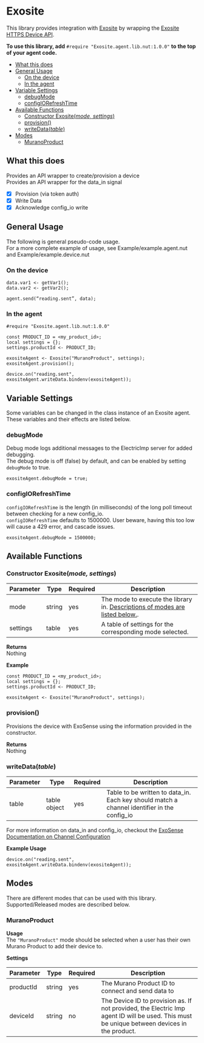 # Exosite
This library provides integration with [Exosite](https://exosite.com/iot-solutions/condition-monitoring/) by wrapping the [Exosite HTTPS Device API](http://docs.exosite.com/reference/products/device-api/http/).

**To use this library, add** `#require "Exosite.agent.lib.nut:1.0.0"` **to the top of your agent code.**

  * [What this does](#what-this-does)
  * [General Usage](#general-usage)
     * [On the device](#on-the-device)
     * [In the agent](#in-the-agent)
  * [Variable Settings](#variable-settings)
     * [debugMode](#debugmode)
     * [configIORefreshTime](#configiorefreshtime)
  * [Available Functions](#available-functions)
     * [Constructor Exosite(<em>mode, settings</em>)](#constructor-exositemode-settings)
     * [provision()](#provision)
     * [writeData(<em>table</em>)](#writedatatable)
  * [Modes](#modes)
     * [MuranoProduct](#muranoproduct)

## What this does
Provides an API wrapper to create/provision a device\
Provides an API wrapper for the data_in signal
- [x] Provision (via token auth)
- [x] Write Data
- [x] Acknowledge config_io write

## General Usage
The following is general pseudo-code usage. \
For a more complete example of usage, see Example/example.agent.nut and Example/example.device.nut

### On the device
```
data.var1 <- getVar1();
data.var2 <- getVar2();

agent.send(“reading.sent”, data);
```

### In the agent
```
#require "Exosite.agent.lib.nut:1.0.0"

const PRODUCT_ID = <my_product_id>;
local settings = {};
settings.productId <- PRODUCT_ID;

exositeAgent <- Exosite("MuranoProduct", settings);
exositeAgent.provision();

device.on("reading.sent", exositeAgent.writeData.bindenv(exositeAgent));
```

## Variable Settings
Some variables can be changed in the class instance of an Exosite agent. These variables and their effects are listed below.

### debugMode
Debug mode logs additional messages to the ElectricImp server for added debugging. \
The debug mode is off (false) by default, and can be enabled by setting `debugMode` to true.
```
exositeAgent.debugMode = true;
```

### configIORefreshTime
`configIORefreshTime` is the length (in milliseconds) of the long poll timeout between checking for a new config\_io. \
`configIORefreshTime` defaults to 1500000. User beware, having this too low will cause a 429 error, and cascade issues.

```
exositeAgent.debugMode = 1500000;
```

## Available Functions
### Constructor Exosite(*mode, settings*) ###
| Parameter | Type | Required | Description |
| -- | -- | -- | -- |
| mode | string | yes | The mode to execute the library in. [Descriptions of modes are listed below.](#modes).
| settings | table | yes | A table of settings for the corresponding mode selected.

**Returns** \
Nothing

**Example**
```
const PRODUCT_ID = <my_product_id>;
local settings = {};
settings.productId <- PRODUCT_ID;

exositeAgent <- Exosite("MuranoProduct", settings);
```

### provision() ###
Provisions the device with ExoSense using the information provided in the constructor.

**Returns** \
Nothing

### writeData(*table*) ###
| Parameter | Type | Required | Description |
| -- | -- | -- | -- |
| table | table object | yes | Table to be written to data\_in. Each key should match a channel identifier in the config\_io |

For more information on data_in and config_io, checkout the [ExoSense Documentation on Channel Configuration](https://exosense.readme.io/docs/channel-configuration)

**Example Usage**
```
device.on("reading.sent", exositeAgent.writeData.bindenv(exositeAgent));
```

## Modes ##
There are different modes that can be used with this library. Supported/Released modes are described below.
### MuranoProduct ###
**Usage** \
The `"MuranoProduct"` mode should be selected when a user has their own Murano Product to add their device to.

**Settings**

| Parameter | Type | Required | Description |
| -- | -- | -- | -- |
| productId | string | yes | The Murano Product ID to connect and send data to | 
| deviceId  | string | no  | The Device ID to provision as. If not provided, the Electric Imp agent ID will be used. This must be unique between devices in the product. |



